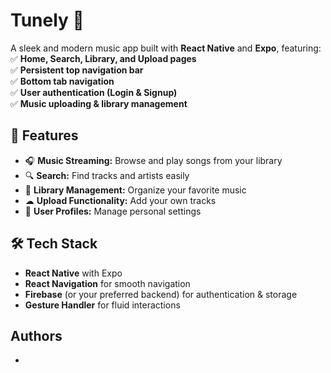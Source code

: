 # Tunely 🎵  
A sleek and modern music app built with **React Native** and **Expo**, featuring:  
✅ **Home, Search, Library, and Upload pages**  
✅ **Persistent top navigation bar**  
✅ **Bottom tab navigation**  
✅ **User authentication (Login & Signup)**  
✅ **Music uploading & library management**  

## 🚀 Features  
- 🎧 **Music Streaming:** Browse and play songs from your library  
- 🔍 **Search:** Find tracks and artists easily  
- 📂 **Library Management:** Organize your favorite music  
- ☁ **Upload Functionality:** Add your own tracks  
- 👤 **User Profiles:** Manage personal settings  

## 🛠 Tech Stack  
- **React Native** with Expo  
- **React Navigation** for smooth navigation  
- **Firebase** (or your preferred backend) for authentication & storage  
- **Gesture Handler** for fluid interactions  

## Authors
- 